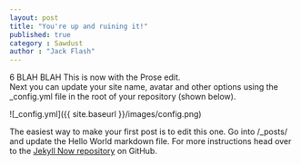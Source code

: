 ```yaml
---
layout: post
title: "You're up and ruining it!"
published: true
category : Sawdust
author : "Jack Flash"
---
```

6
BLAH BLAH This is now with the Prose edit.  
Next you can update your site name, avatar and other options using the _config.yml file in the root of your repository (shown below).

![_config.yml]({{ site.baseurl }}/images/config.png)

The easiest way to make your first post is to edit this one. Go into /_posts/ and update the Hello World markdown file. For more instructions head over to the [Jekyll Now repository](https://github.com/barryclark/jekyll-now) on GitHub.
